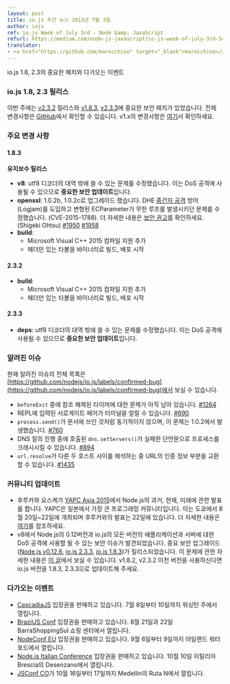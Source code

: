 ```yaml
---
layout: post
title: io.js 주간 뉴스 2015년 7월 3일
author: iojs
ref: io.js Week of July 3rd - Node &amp; JavaScript
refurl: https://medium.com/node-js-javascript/io-js-week-of-july-3rd-5cfa61a80cbb
translator:
- <a href="https://github.com/marocchino" target="_blank">marocchino</a>
---
```


<!--
### io.js and Node.js News — July 3rd
Important patches for io.js 1.8 and 2.3 and upcoming events.
-->

io.js 1.8, 2.3의 중요한 패치와 다가오는 이벤트

<!--
### io.js 1.8 and 2.3 Releases

This week we have three io.js releases: [v2.3.2](https://iojs.org/dist/v2.3.2/) and two following important security patches [v1.8.3](https://iojs.org/dist/v1.8.3/) and [v2.3.3](https://iojs.org/dist/v2.3.3/), complete changelog from previous releases can be found [on GitHub](https://github.com/nodejs/io.js/blob/master/CHANGELOG.md) with the [v1.x changelog here](https://github.com/nodejs/io.js/blob/v1.x/CHANGELOG.md).
-->

### io.js 1.8, 2.3 릴리스

이번 주에는 [v2.3.2](https://iojs.org/dist/v2.3.2/) 릴리스와 [v1.8.3](https://iojs.org/dist/v1.8.3/), [v2.3.3](https://iojs.org/dist/v2.3.3/)에 중요한 보안 패치가 있었습니다. 전체 변경사항은 [GitHub](https://github.com/nodejs/io.js/blob/master/CHANGELOG.md)에서 확인할 수 있습니다. v1.x의 변경사항은 [여기](https://github.com/nodejs/io.js/blob/v1.x/CHANGELOG.md)서 확인하세요.

<!--
### Notable Changes

#### 1.8.3

**Maintenance release**

* **v8**: Fixed an out-of-band write in utf8 decoder. **This is an important security update** as it can be used to cause a denial of service attack.
* **openssl**: Upgrade to 1.0.2b and 1.0.2c, introduces DHE man-in-the-middle protection (Logjam) and fixes malformed ECParameters causing infinite loop (CVE-2015-1788). See the [security advisory](https://www.openssl.org/news/secadv_20150611.txt) for full details. (Shigeki Ohtsu) [#1950](https://github.com/nodejs/io.js/pull/1950) [#1958](https://github.com/nodejs/io.js/pull/1958)
* **build**:
  * Added support for compiling with Microsoft Visual C++ 2015
  * Started building and distributing headers*only tarballs along with binaries

#### 2.3.2

* **build**:
  * Added support for compiling with Microsoft Visual C++ 2015
  * Started building and distributing headers-only tarballs along with binaries

#### 2.3.3

* **deps**: Fixed an out-of-band write in utf8 decoder. **This is an important security update** as it can be used to cause a denial of service attack.
-->

### 주요 변경 사항

#### 1.8.3

**유지보수 릴리스**

* **v8**: utf8 디코더의 대역 밖에 쓸 수 있는 문제를 수정했습니다. 이는 DoS 공격에 사용될 수 있으므로 **중요한 보안 업데이트**입니다.
* **openssl**: 1.0.2b, 1.0.2c로 업그레이드 했습니다. DHE [중간자 공격](https://ko.wikipedia.org/wiki/%EC%A4%91%EA%B0%84%EC%9E%90_%EA%B3%B5%EA%B2%A9) 방어(Logjam)를 도입하고 변형된 ECParameter가 무한 루프를 발생시키던 문제를 수정했습니다. (CVE-2015-1788). 더 자세한 내용은 [보안 권고](https://www.openssl.org/news/secadv_20150611.txt)를 확인하세요. (Shigeki Ohtsu) [#1950](https://github.com/nodejs/io.js/pull/1950) [#1958](https://github.com/nodejs/io.js/pull/1958)
* **build**:
  * Microsoft Visual C++ 2015 컴파일 지원 추가
  * 헤더만 있는 타볼을 바이너리로 빌드, 배포 시작

#### 2.3.2

* **build**:
  * Microsoft Visual C++ 2015 컴파일 지원 추가
  * 헤더만 있는 타볼을 바이너리로 빌드, 배포 시작

#### 2.3.3

* **deps**: utf8 디코더의 대역 밖에 쓸 수 있는 문제를 수정했습니다. 이는 DoS 공격에 사용될 수 있으므로 **중요한 보안 업데이트**입니다.

<!--
### Known Issues

See https://github.com/nodejs/io.js/labels/confirmed-bug for complete and current list of known issues.

* Some problems with unreferenced timers running during `beforeExit` are still to be resolved. See [#1264](https://github.com/nodejs/io.js/issues/1264).
* Surrogate pair in REPL can freeze terminal. [#690](https://github.com/nodejs/io.js/issues/690)
* `process.send()` is not synchronous as the docs suggest, a regression introduced in 1.0.2, see [#760](https://github.com/nodejs/io.js/issues/760).
* Calling `dns.setServers()` while a DNS query is in progress can cause the process to crash on a failed assertion. [#894](https://github.com/nodejs/io.js/issues/894)
* `url.resolve` may transfer the auth portion of the url when resolving between two full hosts, see [#1435](https://github.com/nodejs/io.js/issues/1435).
-->

### 알려진 이슈

현재 알려진 이슈의 전체 목록은 [https://github.com/nodejs/io.js/labels/confirmed-bug](https://github.com/nodejs/io.js/labels/confirmed-bug)에서 보실 수 있습니다.

* `beforeExit` 중에 참조 해제된 타이머에 대한 문제가 아직 남아 있습니다. [#1264](https://github.com/iojs/io.js/issues/1264)
* REPL에 입력된 서로게이트 페어가 터미널을 얼릴 수 있습니다. [#690](https://github.com/iojs/io.js/issues/690)
* `process.send()`가 문서에 쓰인 것처럼 동기적이지 않으며, 이 문제는 1.0.2에서 발생했습니다. [#760](https://github.com/iojs/io.js/issues/760)
* DNS 질의 진행 중에 호출된 `dns.setServers()`가 실패한 단언문으로 프로세스를 크래시시킬 수 있습니다. [#894](https://github.com/iojs/io.js/issues/894)
* `url.resolve`가 다른 두 호스트 사이를 해석하는 중 URL의 인증 정보 부분을 교환할 수 있습니다. [#1435](https://github.com/iojs/io.js/issues/1435)

<!--
### Community Updates

* Yosuke Furukawa will give a talk about the past, present, and future of Node.js in [YAPC Asia 2015](http://yapcasia.org/2015/), the largest conference in Japan's programming community. It will be hosted at Tokyo on August 20th - 22nd and his talk will specifically be on the 22nd. Details of the talk can be found [here](http://yapcasia.org/2015/talk/show/82e93a96-f60e-11e4-907e-8ab37d574c3a).
* A security issue is found in v8 that can be used for DoS attacks against Node.js applications and servers running 0.12 and all versions of io.js. Critical security upgrades ([Node.js v0.12.6](http://nodejs.org/dist/v0.12.6/), [io.js 2.3.3](https://iojs.org/dist/v2.3.3/) and [io.js 1.8.3](https://iojs.org/dist/v1.8.3/)) have been released. Also, details about the issue can be found [on one of our Medium post](https://medium.com/@iojs/important-security-upgrades-for-node-js-and-io-js-8ac14ece5852). If you're running v1.8.2 or below, or v2.3.2 or below, please update them to io.js versions 1.8.3 and 2.3.3.
-->

### 커뮤니티 업데이트

* 후루카와 요스케가 [YAPC Asia 2015](http://yapcasia.org/2015/)에서 Node.js의 과거, 현재, 미래에 관한 발표를 합니다. YAPC은 일본에서 가장 큰 프로그래밍 커뮤니티입니다. 이는 도쿄에서 8월 20일~22일에 개최되며 후루카와의 발표는 22일에 있습니다. 더 자세한 내용은 [여기](http://yapcasia.org/2015/talk/show/82e93a96-f60e-11e4-907e-8ab37d574c3a)를 참조하세요.
* v8에서 Node.js의 0.12버전과 io.js의 모든 버전의 애플리케이션과 서버에 대한 DoS 공격에 사용할 될 수 있는 보안 이슈가 발견되었습니다. 중요 보안 업그레이드([Node.js v0.12.6](http://nodejs.org/dist/v0.12.6/), [io.js 2.3.3](https://iojs.org/dist/v2.3.3/), [io.js 1.8.3](https://iojs.org/dist/v1.8.3/))가 릴리스되었습니다. 이 문제에 관한 자세한 내용은 [이 글](http://nodejs.github.io/nodejs-ko/articles/2015/07/04/important-security-upgrades-for-node-js-and-io-js/)에서 보실 수 있습니다. v1.8.2, v2.3.2 이전 버전을 사용하신다면 io.js 버전을 1.8.3, 2.3.3으로 업데이트해 주세요.

<!--
### Upcoming Events

* [CascadiaJS](http://2015.cascadiajs.com/) tickets are on sale, July 8th - 10th at Washington State
* [BrazilJS Conf](http://braziljs.com.br/) tickets are on sale, August 21st - 22nd at Shopping Center BarraShoppingSul
* [NodeConf EU](http://nodeconf.eu/) tickets are on sale, September 6th - 9th at Waterford, Ireland
* [Node.js Italian Conference](http://nodejsconf.it/) tickets are on sale, October 10th at Desenzano - Brescia, Italy
* [JSConf CO](http://www.jsconf.co/), October 16th - 17th at Ruta N, Medellin
-->

### 다가오는 이벤트

* [CascadiaJS](http://2015.cascadiajs.com/) 입장권을 판매하고 있습니다. 7월 8일부터 10일까지 워싱턴 주에서 열립니다.
* [BrazilJS Conf](http://braziljs.com.br/) 입장권을 판매하고 있습니다. 8월 21일과 22일 BarraShoppingSul 쇼핑 센터에서 열립니다.
* [NodeConf EU](http://nodeconf.eu/) 입장권을 판매하고 있습니다. 9월 6일부터 9일까지 아일랜드 워터포드에서 열립니다.
* [Node.js Italian Conference](http://nodejsconf.it/) 입장권을 판매하고 있습니다. 10월 10일 이탈리아 Brescia의 Desenzano에서 열립니다.
* [JSConf CO](http://www.jsconf.co/)가 10월 16일부터 17일까지 Medellin의 Ruta N에서 열립니다.
